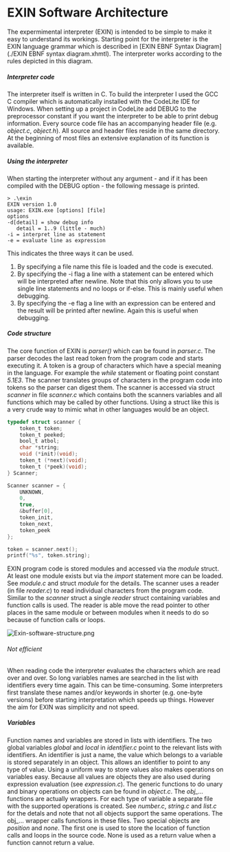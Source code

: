 # EXIN Software Architecture

The expermimental interpreter (EXIN) is intended to be simple to make it easy to understand its workings. Starting point for the interpreter is the EXIN language grammar which is described in [EXIN EBNF Syntax Diagram](./EXIN EBNF syntax diagram.xhmtl). The interpreter works according to the rules depicted in this diagram.
##### Interpreter code
The interpreter itself is written in C. To build the interpreter I used the GCC C compiler which is automatically installed with the CodeLite IDE for Windows. When setting up a project in CodeLite add DEBUG to the preprocessor constant if you want the interpreter to be able to print debug information. Every source code file has an accompanying header file (e.g. *object.c*, *object.h*). All source and header files reside in the same directory. At the beginning of most files an extensive explanation of its function is available.
##### Using the interpreter
When starting the interpreter without any argument - and if it has been compiled with the DEBUG option - the following message is printed.
```
> .\exin
EXIN version 1.0
usage: EXIN.exe [options] [file]
options
-d[detail] = show debug info
   detail = 1..9 (little - much)
-i = interpret line as statement
-e = evaluate line as expression
 ```
This indicates the three ways it can be used.
1. By specifying a file name this file is loaded and the code is executed.
2. By specifying the -i flag a line with a statement can be entered which will be interpreted after newline. Note that this only allows you to use single line statements and no loops or if-else. This is mainly useful when debugging.
3. By specifying the -e flag a line with an expression can be entered and the result will be printed after newline. Again this is useful when debugging.

##### Code structure
The core function of EXIN is *parser()* which can be found in *parser.c*. The parser decodes the last read token from the program code and starts executing it. A token is a group of characters which have a special meaning in the language. For example the *while* statement or floating point constant *5.1E3*. The scanner translates groups of characters in the program code into tokens so the parser can digest them. The scanner is accessed via struct *scanner* in file *scanner.c* which contains both the scanners variables and all functions which may be called by other functions. Using a struct like this is a very crude way to mimic what in other languages would be an object.
``` C
typedef struct scanner {
	token_t	token;
	token_t peeked;
	bool_t atbol;
	char *string;
	void (*init)(void);
	token_t (*next)(void);
	token_t (*peek)(void);
} Scanner;

Scanner scanner = {
	UNKNOWN,
	0,
	true,
	&buffer[0],
	token_init,
	token_next,
	token_peek
};

token = scanner.next();
printf("%s", token.string);
```
EXIN program code is stored modules and accessed via the *module* struct. At least one module exists but via the *import* statement more can be loaded. See *module.c* and struct *module* for the details.
The scanner uses a reader (in file *reader.c*) to read individual characters from the program code. Similar to the *scanner* struct a single *reader* struct containing variables and function calls is used. The reader is able move the read pointer to other places in the same module or between modules when it needs to do so because of function calls or loops.

![Exin-software-structure.png](https://github.com/erikdelange/EXIN-The-Experimental-Interpreter/Exin-software-structure.png)

###### Not efficient
When reading code the interpreter evaluates the characters which are read over and over. So long variables names are searched in the list with identifiers every time again. This can be time-consuming. Some interpreters first translate these names and/or keywords in shorter (e.g. one-byte versions) before starting interpretation which speeds up things. However the aim for EXIN was simplicity and not speed.
##### Variables
Function names and variables are stored in lists with identifiers. The two global variables *global* and *local* in *identifier.c* point to the relevant lists with identifiers.
An identifier is just a name, the value which belongs to a variable is stored separately in an object. This allows an identifier to point to any type of value. Using a uniform way to store values also makes operations on variables easy. Because all values are objects they are also used during expression evaluation (see *expression.c*). The generic functions to do unary and binary operations on objects can be found in *object.c*. The *obj_...* functions are actually wrappers. For each type of variable a separate file with the supported operations is created. See *number.c*, *string.c* and *list.c* for the detals and note that not all objects support the same operations. The obj_... wrapper calls functions in these files.
Two special objects are *position* and *none*. The first one is used to store the location of function calls and loops in the source code. None is used as a return value when a function cannot return a value.

